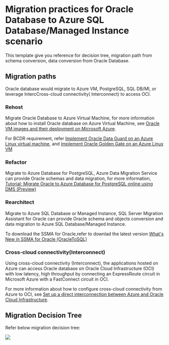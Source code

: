 # Migration practices for Oracle Database to Azure SQL Database/Managed Instance scenario

This template give you reference for decision tree, migration path from schema conversion, data conversion from Oracle Database.

## Migration paths

Oracle database would migrate to Azure VM, PostgreSQL, SQL DB/MI, or leverage IntercCross-cloud connectivity( Interconnect) to access OCI.

### Rehost

Migrate Oracle Database to Azure Virtual Machine, for more information about how to install Oracle database on Azure Virtual Machine, see [Oracle VM images and their deployment on Microsoft Azure](https://docs.microsoft.com/en-us/azure/virtual-machines/workloads/oracle/oracle-vm-solutions).


For BCDR requirement, refer [Implement Oracle Data Guard on an Azure Linux virtual machine](https://docs.microsoft.com/en-us/azure/virtual-machines/workloads/oracle/configure-oracle-dataguard), and [Implement Oracle Golden Gate on an Azure Linux VM](https://docs.microsoft.com/en-us/azure/virtual-machines/workloads/oracle/configure-oracle-golden-gate) 


### Refactor

Migrate to Azure Database for PostgreSQL, Azure Data Migration Service can provide Oracle schemas and data migration, for more information, [Tutorial: Migrate Oracle to Azure Database for PostgreSQL online using DMS (Preview)](https://docs.microsoft.com/en-us/azure/dms/tutorial-oracle-azure-postgresql-online)

### Rearchitect

Migrate to Azure SQL Database or Managed Instance, SQL Server Migration Assistant for Oracle can provide Oracle schema and objects conversion and data migration to Azure SQL Database/Managed Instance. 

To download the SSMA for Oracle,refer to downlad the latest version [What's New in SSMA for Oracle (OracleToSQL)](https://docs.microsoft.com/en-us/sql/ssma/oracle/what-s-new-in-ssma-for-oracle-oracletosql?view=sql-server-ver15) 


### Cross-cloud connectivity(Interconnect)

Using cross-cloud connectivity (Interconnect), the applications hosted on Azure can access Oracle database on Oracle Cloud Infrastructure (OCI) with low latency, high throughput by connecting an ExpressRoute circuit in Microsoft Azure with a FastConnect circuit in OCI. 

For more information about how to configure cross-cloud connectivity from Azure to OCI, see [Set up a direct interconnection between Azure and Oracle Cloud Infrastructure](https://docs.microsoft.com/en-us/azure/virtual-machines/workloads/oracle/configure-azure-oci-networking).

## Migration Decision Tree

Refer below migration decision tree:

<IMG SRC="https://github.com/amberz/Azure-Data-Services-Practices/blob/master/Images/OracleMigrationDecisionTree.jpg" />&nbsp;


